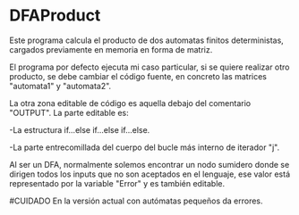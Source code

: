 # DFAProduct
Este programa calcula el producto de dos automatas finitos deterministas, cargados previamente
en memoria en forma de matriz. 

El programa por defecto ejecuta mi caso particular, si se quiere realizar otro producto, se debe cambiar
el código fuente, en concreto las matrices "automata1" y "automata2".

La otra zona editable de código es aquella debajo del comentario "OUTPUT". La parte editable es:
 
 -La estructura if...else if...else if...else.
 
 -La parte entrecomillada del cuerpo del bucle más interno de iterador "j".
  
Al ser un DFA, normalmente solemos encontrar un nodo sumidero donde se dirigen todos los inputs que no son aceptados
en el lenguaje, ese valor está representado por la variable "Error" y es también editable.



#CUIDADO
En la versión actual con autómatas pequeños da errores.
